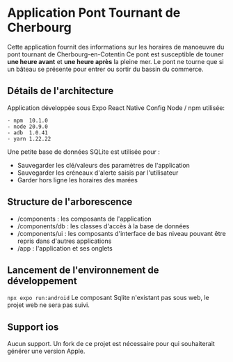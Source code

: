 # Application Pont Tournant de Cherbourg

Cette application fournit des informations sur les horaires de manoeuvre du pont tournant de Cherbourg-en-Cotentin
Ce pont est susceptible de touner __une heure avant__ et __une heure après__ la pleine mer.
Le pont ne tourne que si un bâteau se présente pour entrer ou sortir du bassin du commerce.

## Détails de l'architecture
Application développée sous Expo React Native
Config Node / npm utilisée:
```
- npm  10.1.0
- node 20.9.0
- adb  1.0.41
- yarn 1.22.22
```
Une petite base de données SQLite est utilisée pour :
- Sauvegarder les clé/valeurs des paramètres de l'application
- Sauvegarder les créneaux d'alerte saisis par l'utilisateur
- Garder hors ligne les horaires des marées

## Structure de l'arborescence
- /components : les composants de l'application
- /components/db : les classes d'accès à la base de données
- /components/ui : les composants d'interface de bas niveau pouvant être repris dans d'autres applications
- /app : l'application et ses onglets

## Lancement de l'environnement de développement
```npx expo run:android```
Le composant Sqlite n'existant pas sous web, le projet web ne sera pas suivi.

## Support ios
Aucun support. Un fork de ce projet est nécessaire pour qui souhaiterait générer une version Apple.
